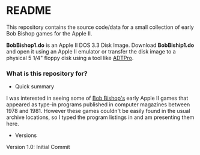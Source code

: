 # README #

This repository contains the source code/data for a small collection of early Bob Bishop games for the Apple II.

**BobBishop1.do** is an Apple II DOS 3.3 Disk Image. Download **BobBiship1.do** and open it using an Apple II emulator or transfer the disk image to a physical 5 1/4" floppy disk using a tool like [ADTPro](http://adtpro.com/index.htmlhttp://adtpro.com/index.html).

### What is this repository for? ###

* Quick summary

I was interested in seeing some of [Bob Bishop's](http://apple2history.org/spotlight/bobbishop/) early Apple II games that appeared as type-in programs published in computer magazines between 1978 and 1981. However these games couldn't be easily found in the usual archive locations, so I typed the program listings in and am presenting them here.

* Versions

Version 1.0: Initial Commit